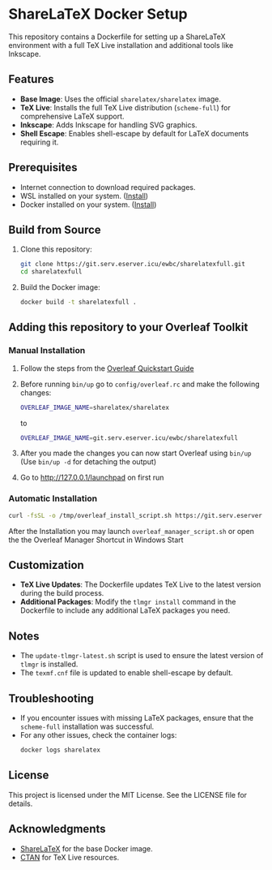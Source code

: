 # ShareLaTeX Docker Setup

This repository contains a Dockerfile for setting up a ShareLaTeX environment with a full TeX Live installation and additional tools like Inkscape.

## Features

- **Base Image**: Uses the official `sharelatex/sharelatex` image.
- **TeX Live**: Installs the full TeX Live distribution (`scheme-full`) for comprehensive LaTeX support.
- **Inkscape**: Adds Inkscape for handling SVG graphics.
- **Shell Escape**: Enables shell-escape by default for LaTeX documents requiring it.

## Prerequisites

- Internet connection to download required packages.
- WSL installed on your system. ([Install](https://learn.microsoft.com/de-de/windows/wsl/install))
- Docker installed on your system. ([Install](https://docs.docker.com/engine/install/ubuntu/))

## Build from Source

1. Clone this repository:
    ```bash
    git clone https://git.serv.eserver.icu/ewbc/sharelatexfull.git
    cd sharelatexfull
    ```

2. Build the Docker image:
    ```bash
    docker build -t sharelatexfull .
    ```

## Adding this repository to your Overleaf Toolkit

### Manual Installation

1. Follow the steps from the [Overleaf Quickstart Guide](https://github.com/overleaf/toolkit/blob/master/doc/quick-start-guide.md)

2. Before running `bin/up` go to `config/overleaf.rc` and make the following changes:
    ```bash
    OVERLEAF_IMAGE_NAME=sharelatex/sharelatex
    ```
    to
    ```bash
    OVERLEAF_IMAGE_NAME=git.serv.eserver.icu/ewbc/sharelatexfull
    ```

3. After you made the changes you can now start Overleaf using `bin/up` (Use `bin/up -d` for detaching the output)

4. Go to http://127.0.0.1/launchpad on first run

### Automatic Installation

```bash
curl -fsSL -o /tmp/overleaf_install_script.sh https://git.serv.eserver.icu/ewbc/sharelatexfull/raw/branch/main/scripts/overleaf_automated_install.sh && bash /tmp/overleaf_install_script.sh && rm /tmp/overleaf_install_script.sh
```
After the Installation you may launch `overleaf_manager_script.sh` or open the the Overleaf Manager Shortcut in Windows Start 

## Customization

- **TeX Live Updates**: The Dockerfile updates TeX Live to the latest version during the build process.
- **Additional Packages**: Modify the `tlmgr install` command in the Dockerfile to include any additional LaTeX packages you need.

## Notes

- The `update-tlmgr-latest.sh` script is used to ensure the latest version of `tlmgr` is installed.
- The `texmf.cnf` file is updated to enable shell-escape by default.

## Troubleshooting

- If you encounter issues with missing LaTeX packages, ensure that the `scheme-full` installation was successful.
- For any other issues, check the container logs:
  ```bash
  docker logs sharelatex
  ```

## License

This project is licensed under the MIT License. See the LICENSE file for details.

## Acknowledgments

- [ShareLaTeX](https://github.com/sharelatex/sharelatex) for the base Docker image.
- [CTAN](https://ctan.org/) for TeX Live resources.
